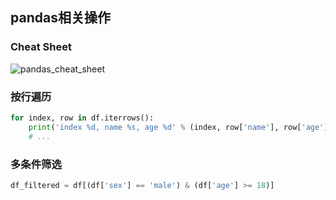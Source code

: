 ## pandas相关操作

### Cheat Sheet

![pandas_cheat_sheet](pandas_cheat_sheet.png)

### 按行遍历

```python
for index, row in df.iterrows():
    print('index %d, name %s, age %d' % (index, row['name'], row['age']))
    # ...
```

### 多条件筛选

```python
df_filtered = df[(df['sex'] == 'male') & (df['age'] >= 18)]
```
